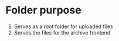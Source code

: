# Folder purpose

1. Serves as a root folder for uploaded files
2. Serves the files for the archive frontend
